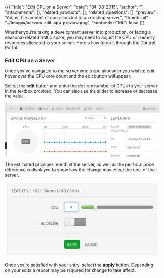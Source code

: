 {{{
  "title": "Edit CPU on a Server",
  "date": "04-08-2015",
  "author": "",
  "attachments": [],
  "related_products": [],
  "related_questions": [],
  "preview" : "Adjust the amount of cpu allocated to an existing server.",
  "thumbnail" : "../images/servers-edit-cpu-preview.png",
  "contentIsHTML": false
}}}

Whether you’re taking a development server into production, or facing a seasonal-related traffic spike, you may need to adjust the CPU or memory resources allocated to your server. Here's how to do it through the Control Portal.

### Edit CPU on a Server

Once you've navigated to the server who's cpu allocation you wish to edit, hover over the CPU core count and the edit button will appear.

Select the **edit** button and enter the desired number of CPUs to your server in the textbox provided. You can also use the slider to increase or decrease the value.

![Edit CPU button](../images/servers-edit-cpu-1.png)

The estimated price per month of the server, as well as the per hour price difference is displayed to show how the change may effect the cost of the server.

![Edit the number of CPUs allocated to the server](../images/servers-edit-cpu-2.png)

Once you’re satisfied with your entry, select the **apply** button. Depending on your edits a reboot may be required for change to take affect.
